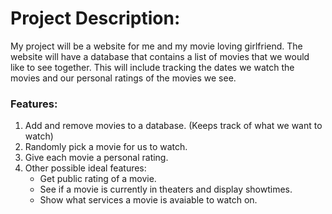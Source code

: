 # Project Description:
My project will be a website for me and my movie loving girlfriend. The website will have a database that contains a list of movies that we would like to see together. This will include tracking the dates we watch the movies and our personal ratings of the movies we see.

### Features:
1. Add and remove movies to a database. (Keeps track of what we want to watch)
2. Randomly pick a movie for us to watch.
3. Give each movie a personal rating.
4. Other possible ideal features:
   - Get public rating of a movie.
   - See if a movie is currently in theaters and display showtimes.
   - Show what services a movie is avaiable to watch on.
   
